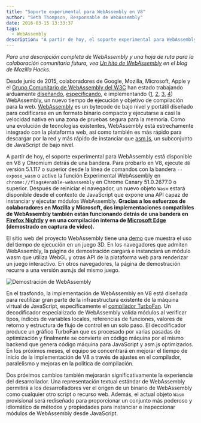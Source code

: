 ```yaml
---
title: "Soporte experimental para WebAssembly en V8"
author: "Seth Thompson, Responsable de WebAssembly"
date: 2016-03-15 13:33:37
tags:
  - WebAssembly
description: "A partir de hoy, el soporte experimental para WebAssembly está disponible en V8 y Chromium detrás de una bandera."
---
```

_Para una descripción completa de WebAssembly y una hoja de ruta para la colaboración comunitaria futura, vea [Un hito de WebAssembly](https://hacks.mozilla.org/2016/03/a-webassembly-milestone/) en el blog de Mozilla Hacks._

Desde junio de 2015, colaboradores de Google, Mozilla, Microsoft, Apple y el [Grupo Comunitario de WebAssembly del W3C](https://www.w3.org/community/webassembly/participants) han estado trabajando arduamente [diseñando](https://github.com/WebAssembly/design), [especificando](https://github.com/WebAssembly/spec), e implementando ([1](https://www.chromestatus.com/features/5453022515691520), [2](https://platform-status.mozilla.org/#web-assembly), [3](https://github.com/Microsoft/ChakraCore/wiki/Roadmap), [4](https://webkit.org/status/#specification-webassembly)) WebAssembly, un nuevo tiempo de ejecución y objetivo de compilación para la web. [WebAssembly](https://webassembly.github.io/) es un bytecode de bajo nivel y portátil diseñado para codificarse en un formato binario compacto y ejecutarse a casi la velocidad nativa en una zona de pruebas segura para la memoria. Como una evolución de tecnologías existentes, WebAssembly está estrechamente integrado con la plataforma web, así como también es más rápido para descargar por la red y más rápido de instanciar que [asm.js](http://asmjs.org/), un subconjunto de JavaScript de bajo nivel.

<!--truncate-->
A partir de hoy, el soporte experimental para WebAssembly está disponible en V8 y Chromium detrás de una bandera. Para probarlo en V8, ejecute `d8` versión 5.1.117 o superior desde la línea de comandos con la bandera `--expose_wasm` o active la función Experimental WebAssembly en `chrome://flags#enable-webassembly` en Chrome Canary 51.0.2677.0 o superior. Después de reiniciar el navegador, un nuevo objeto `Wasm` estará disponible desde el contexto de JavaScript que expone una API capaz de instanciar y ejecutar módulos WebAssembly. **Gracias a los esfuerzos de colaboradores en Mozilla y Microsoft, dos implementaciones compatibles de WebAssembly también están funcionando detrás de una bandera en [Firefox Nightly](https://hacks.mozilla.org/2016/03/a-webassembly-milestone) y en una compilación interna de [Microsoft Edge](http://blogs.windows.com/msedgedev/2016/03/15/previewing-webassembly-experiments) (demostrado en captura de video).**

El sitio web del proyecto WebAssembly tiene una [demo](https://webassembly.github.io/demo/) que muestra el uso del tiempo de ejecución en un juego 3D. En los navegadores que admiten WebAssembly, la página de demostración cargará e instanciará un módulo wasm que utiliza WebGL y otras API de la plataforma web para renderizar un juego interactivo. En otros navegadores, la página de demostración recurre a una versión asm.js del mismo juego.

![[Demostración de WebAssembly](https://webassembly.github.io/demo/)](/_img/webassembly-experimental/tanks.jpg)

En el trasfondo, la implementación de WebAssembly en V8 está diseñada para reutilizar gran parte de la infraestructura existente de la máquina virtual de JavaScript, específicamente el [compilador TurboFan](/blog/turbofan-jit). Un decodificador especializado de WebAssembly valida módulos al verificar tipos, índices de variables locales, referencias de funciones, valores de retorno y estructura de flujo de control en un solo paso. El decodificador produce un gráfico TurboFan que es procesado por varias pasadas de optimización y finalmente se convierte en código máquina por el mismo backend que genera código máquina para JavaScript y asm.js optimizados. En los próximos meses, el equipo se concentrará en mejorar el tiempo de inicio de la implementación de V8 a través de ajustes en el compilador, paralelismo y mejoras en la política de compilación.

Dos próximos cambios también mejorarán significativamente la experiencia del desarrollador. Una representación textual estándar de WebAssembly permitirá a los desarrolladores ver el origen de un binario de WebAssembly como cualquier otro script o recurso web. Además, el actual objeto `Wasm` provisional será rediseñado para proporcionar un conjunto más poderoso y idiomático de métodos y propiedades para instanciar e inspeccionar módulos de WebAssembly desde JavaScript.
